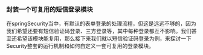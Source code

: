 ### 封装一个可复用的短信登录模块  

在springSecurity当中，有默认的表单登录的处理流程，但这是远远不够的，因为我们希望还要有短信验证码登录、三方登录等，其中每种登录都互不影响。我们甚至还希望该模块能复用，那么接下来我们就以短信验证码登录为例，来探讨一下Security整套的运行机制和如何自定义一套可复用的登录模块。  


